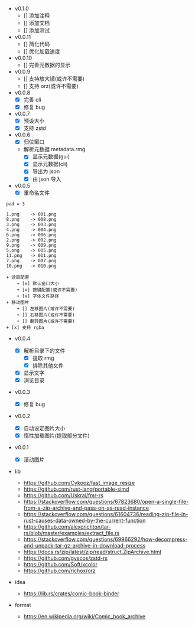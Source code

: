 + v0.1.0
    + [] 添加注释
    + [] 添加文档
    + [] 添加测试
+ v0.0.11
    + [] 简化代码
    + [] 优化加载速度
+ v0.0.10
    + [] 完善元数据的显示
+ v0.0.9
    + [] 支持放大镜(或许不需要)
    + [] 支持 orz(或许不需要)
+ v0.0.8
    + [x] 完善 cli
    + [x] 修复 bug
+ v0.0.7
    + [x] 预设大小
    + [x] 支持 zstd
+ v0.0.6
    + [x] 归位窗口
    + 解析元数据 metadata.rmg
        + [x] 显示元数据(gui)
        + [x] 显示元数据(cli)
        + [x] 导出为 json
        + [x] 由 json 导入
+ v0.0.5
    + [x] 重命名文件
```text
pad = 3

1.png    -> 001.png
8.png    -> 008.png
3.png    -> 003.png
4.png    -> 004.png
6.png    -> 006.png
2.png    -> 002.png
9.png    -> 009.png
5.png    -> 005.png
11.png   -> 011.png
7.png    -> 007.png
10.png   -> 010.png
```
    + 读取配置
        + [x] 默认窗口大小
        + [x] 按键配置(或许不需要)
        + [x] 字体文件路径
    + 移动图片
        + [] 左移图片(或许不需要)
        + [] 右移图片(或许不需要)
        + [] 翻转图片(或许不需要)
    + [x] 支持 rgba
+ v0.0.4
    + [x] 解析目录下的文件
        + [x] 提取 rmg
        + [x] 排除其他文件
    + [x] 显示文字
    + [x] 浏览目录
+ v0.0.3
    + [x] 修复 bug
+ v0.0.2
    + [x] 自动设定图片大小
    + [x] 惰性加载图片(提取部分文件)
+ v0.0.1
    + [x] 滚动图片


+ lib
    + https://github.com/Cykooz/fast_image_resize
    + https://github.com/rust-lang/portable-simd
    + https://github.com/Uskrai/fmr-rs
    + https://stackoverflow.com/questions/67823680/open-a-single-file-from-a-zip-archive-and-pass-on-as-read-instance
    + https://stackoverflow.com/questions/61604736/reading-zip-file-in-rust-causes-data-owned-by-the-current-function
    + https://github.com/alexcrichton/tar-rs/blob/master/examples/extract_file.rs
    + https://stackoverflow.com/questions/69966292/how-decompress-and-unpack-tar-gz-archive-in-download-process
    + https://docs.rs/zip/latest/zip/read/struct.ZipArchive.html
    + https://github.com/gyscos/zstd-rs
    + https://github.com/Soft/xcolor
    + https://github.com/richox/orz

+ idea
    + https://lib.rs/crates/comic-book-binder

+ format
    + https://en.wikipedia.org/wiki/Comic_book_archive
